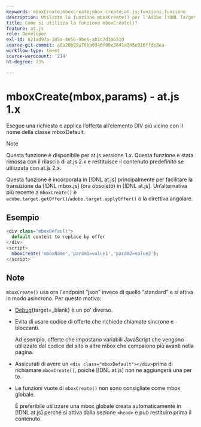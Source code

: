 ```yaml
---
keywords: mboxCreate;mboxcreate;mbox create;at.js;funzioni;funzione
description: Utilizza la funzione mboxCreate() per l'Adobe [!DNL Target] Libreria JavaScript at.js per applicare le offerte all’elemento DIV più vicino con il nome della classe mboxDefault. (at.js 1.x)
title: Come si utilizza la funzione mboxCreate()?
feature: at.js
role: Developer
exl-id: 821ad97a-345a-4e56-9be6-ab1c7d3a651d
source-git-commit: a0a20b99a76ba0346f00e3841a345e916ffde8ea
workflow-type: tm+mt
source-wordcount: '214'
ht-degree: 73%

---
```


# mboxCreate(mbox,params) - at.js 1.x

Esegue una richiesta e applica l’offerta all’elemento DIV più vicino con il nome della classe mboxDefault.

>[!NOTE]
>
>Questa funzione è disponibile per at.js versione 1.*x*. Questa funzione è stata rimossa con il rilascio di at.js 2.x e restituisce il contenuto predefinito se utilizzata con at.js 2.x.

Questa funzione è incorporata in [!DNL at.js] principalmente per facilitare la transizione da [!DNL mbox.js] (ora obsoleto) in [!DNL at.js]. Un’alternativa più recente a `mboxCreate()` è `adobe.target.getOffer()`/`adobe.target.applyOffer()` o la direttiva angolare.

## Esempio

```javascript
<div class="mboxDefault"> 
  default content to replace by offer 
</div> 
<script> 
  mboxCreate('mboxName','param1=value1','param2=value2'); 
</script>
```

## Note

`mboxCreate()` usa ora l&#39;endpoint “json” invece di quello “standard” e si attiva in modo asincrono. Per questo motivo:

* [Debug](https://developer.adobe.com/target/implement/client-side/target-debugging-atjs/target-debugging-atjs/){target=_blank} è un po&#39; diverso.
* Evita di usare codice di offerte che richiede chiamate sincrone e bloccanti.

   Ad esempio, offerte che impostano variabili JavaScript che vengono utilizzate dal codice del sito o altre mbox che compaiono più avanti nella pagina.

* Assicurati di avere un `<div class="mboxDefault"></div>`prima di richiamare `mboxCreate()`, poiché [!DNL at.js] non ne aggiungerà una per te.

* Le funzioni vuote di `mboxCreate()` non sono consigliate come mbox globale.

   È preferibile utilizzare una mbox globale creata automaticamente in [!DNL at.js] perché si attiva dalla sezione `<head>` e può restituire prima il contenuto.

